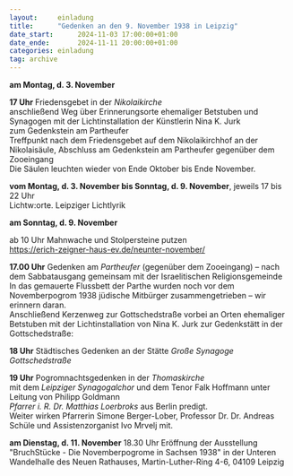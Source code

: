 ```yaml
---
layout:     einladung
title:      "Gedenken an den 9. November 1938 in Leipzig"
date_start:      2024-11-03 17:00:00+01:00
date_ende:       2024-11-11 20:00:00+01:00
categories: einladung
tag: archive
---
```


**am Montag, d. 3. November**

**17 Uhr** Friedensgebet in der *Nikolaikirche*
<br>
anschließend Weg über Erinnerungsorte ehemaliger Betstuben und Synagogen mit der Lichtinstallation der Künstlerin Nina K. Jurk
<br>
zum Gedenkstein am Partheufer
<br>
Treffpunkt nach dem Friedensgebet auf dem Nikolaikirchhof an der Nikolaisäule, Abschluss am Gedenkstein am Partheufer gegenüber dem Zooeingang
<br>
Die Säulen leuchten wieder von Ende Oktober bis Ende November.

**vom Montag, d. 3. November bis Sonntag, d. 9. November**,
jeweils 17 bis 22 Uhr
<br>
Lichtw:orte. Leipziger Lichtlyrik

**am Sonntag, d. 9. November**

ab 10 Uhr
Mahnwache und Stolpersteine putzen
<br>
https://erich-zeigner-haus-ev.de/neunter-november/

**17.00 Uhr** Gedenken am *Partheufer* (gegenüber dem Zooeingang) – nach dem Sabbatausgang gemeinsam mit der Israelitischen Religionsgemeinde
<br>
In das gemauerte Flussbett der Parthe wurden noch vor dem Novemberpogrom 1938 jüdische Mitbürger zusammengetrieben – wir erinnern daran.
<br>
Anschließend Kerzenweg zur Gottschedstraße vorbei an Orten ehemaliger Betstuben mit der Lichtinstallation von Nina K. Jurk
zur Gedenkstätt in der Gottschedstraße:

**18 Uhr** Städtisches Gedenken an der Stätte *Große Synagoge Gottschedstraße*

**19 Uhr** Pogromnachtsgedenken in der *Thomaskirche*
<br>
mit dem *Leipziger Synagogalchor*
und dem Tenor Falk Hoffmann
unter Leitung von
Philipp Goldmann
<br>
*Pfarrer i. R. Dr. Matthias Loerbroks* aus Berlin predigt.
<br>
Weiter wirken
Pfarrerin Simone Berger-Lober,
Professor Dr. Dr. Andreas Schüle und
Assistenzorganist Ivo Mrvelj mit.

**am Dienstag, d. 11. November**
18.30 Uhr 
Eröffnung der Ausstellung "BruchStücke - Die Novemberpogrome in Sachsen 1938"
in der Unteren Wandelhalle des Neuen Rathauses, Martin-Luther-Ring 4-6, 04109 Leipzig
